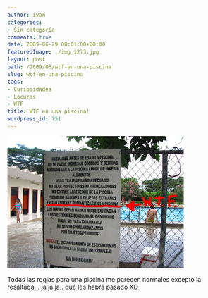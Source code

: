 ```yaml
---
author: ivan
categories:
- Sin categoría
comments: true
date: 2009-06-29 00:01:00+00:00
featuredImage: ./img_1273.jpg
layout: post
path: /2009/06/wtf-en-una-piscina
slug: wtf-en-una-piscina
tags:
- Curiosidades
- Locuras
- WTF
title: WTF en una piscina!
wordpress_id: 751
---
```


[![](./img_1273.jpg)](http://4.bp.blogspot.com/_T2UWuNJg3dQ/Ske-0klEFXI/AAAAAAAACBs/PmgoxLluvVs/s1600-h/img_1273.jpg)

Todas las reglas para una piscina me parecen normales excepto la resaltada... ja ja ja.. qué les habrá pasado XD